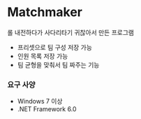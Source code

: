 # Matchmaker
롤 내전하다가 사다리타기 귀찮아서 만든 프로그램

- 프리셋으로 팀 구성 저장 가능
- 인원 목록 저장 가능
- 팀 균형을 맞춰서 팀 짜주는 기능

### 요구 사양
- Windows 7 이상
- .NET Framework 6.0